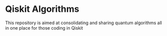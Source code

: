 # Qiskit Algorithms

This repository is aimed at consolidating and sharing quantum algorithms all in one place for those coding in Qiskit
